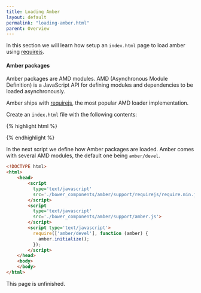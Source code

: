 ```yaml
---
title: Loading Amber
layout: default
permalink: "loading-amber.html"
parent: Overview
---
```


In this section we will learn how setup an `index.html` page to load
amber using [requirejs](http://requirejs.org).

#### Amber packages

Amber packages are AMD modules. AMD (Asynchronous Module
Definition) is a JavaScript API for defining modules and
dependencies to be loaded asynchronously.

Amber ships with [requirejs](http://requirejs.org), the most popular
AMD loader implementation.

Create an `index.html` file with the following contents:

{% highlight html %}
<!DOCTYPE html>
<html>
	<head>
	    <script
		  type='text/javascript'
		  src='./bower_components/amber/support/requirejs/require.min.js'>
	    </script>
	    <script
		  type='text/javascript'
		  src='./bower_components/amber/support/amber.js'>
	    </script>
	</head>
	<body>
	</body>
</html> 
{% endhighlight %}

In the next script we define how Amber packages are loaded. Amber
comes with several AMD modules, the default one being `amber/devel`.

```html
<!DOCTYPE html>
<html>
	<head>
	    <script
		  type='text/javascript'
		  src='./bower_components/amber/support/requirejs/require.min.js'>
	    </script>
	    <script
		  type='text/javascript'
		  src='./bower_components/amber/support/amber.js'>
	    </script>
	    <script type='text/javascript'>
		  require(['amber/devel'], function (amber) {
	  		amber.initialize();
		  });
	    </script>
	</head>
	<body>
	</body>
</html> 
```

<p class="warning">
This page is unfinished.
</p>
